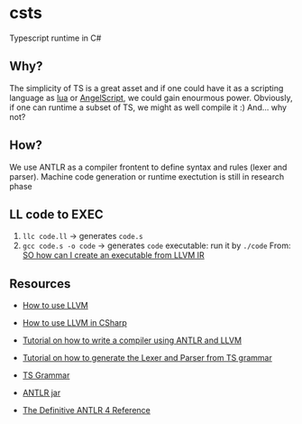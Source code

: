 # csts

Typescript runtime in C#

## Why?

The simplicity of TS is a great asset and if one could have it as a scripting language as [lua](https://www.lua.org/home.html) or [AngelScript](https://www.angelcode.com/angelscript/), we could gain enourmous power. Obviously, if one can runtime a subset of TS, we might as well compile it :)
And... why not?

## How?

We use ANTLR as a compiler frontent to define syntax and rules (lexer and parser).
Machine code generation or runtime exectution is still in research phase

## LL code to EXEC

1. `llc code.ll` -> generates `code.s`
2. `gcc code.s -o code` -> generates `code` executable: run it by `./code`
   From: [SO how can I create an executable from LLVM IR](https://stackoverflow.com/questions/45985953/how-can-i-create-an-executable-from-llvm-ir)

## Resources

- [How to use LLVM](https://tomassetti.me/a-tutorial-on-how-to-write-a-compiler-using-llvm/)
- [How to use LLVM in CSharp](https://ice1000.org/llvm-cs/en/CSharpLangImpl03/)

- [Tutorial on how to write a compiler using ANTLR and LLVM](https://tomassetti.me/a-tutorial-on-how-to-write-a-compiler-using-llvm/)
- [Tutorial on how to generate the Lexer and Parser from TS grammar](https://hayeol.tistory.com/45)
- [TS Grammar](https://github.com/antlr/grammars-v4/tree/master/typescript)
- [ANTLR jar](https://www.antlr.org/download.html)
- [The Definitive ANTLR 4 Reference](https://pragprog.com/titles/tpantlr2/the-definitive-antlr-4-reference/)
